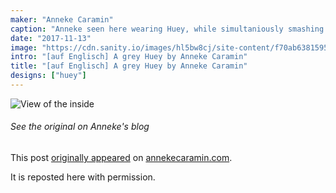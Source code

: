 ```yaml
---
maker: "Anneke Caramin"
caption: "Anneke seen here wearing Huey, while simultaniously smashing the patriarchy by refusing to smile."
date: "2017-11-13"
image: "https://cdn.sanity.io/images/hl5bw8cj/site-content/f70ab6381595eaff09641462c31b6b20121a1e3a-970x776.jpg"
intro: "[auf Englisch] A grey Huey by Anneke Caramin"
title: "[auf Englisch] A grey Huey by Anneke Caramin"
designs: ["huey"]
---
```


![View of the inside](https://posts.freesewing.org/uploads/anneke_huey_facing_8c3874be29.jpg "View of the inside")

<Note>

###### See the original on Anneke's blog
This post [originally appeared](http://www.annekecaramin.com/2017/11/pleasure-dot-loathing-dot-huey-dot.html) 
on [annekecaramin.com](http://www.annekecaramin.com/).

It is reposted here with permission.

</Note>
